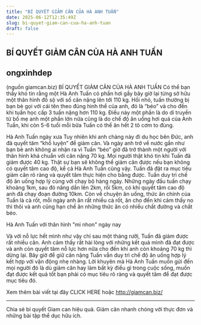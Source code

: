 ```yaml
---
title: "BÍ QUYẾT GIẢM CÂN CỦA HÀ ANH TUẤN"
date: 2025-06-12T12:35:49Z
slug: bi-quyet-giam-can-cua-ha-anh-tuan
draft: false
---
```


## BÍ QUYẾT GIẢM CÂN CỦA HÀ ANH TUẤN

## ongxinhdep

(nguồn giamcan.biz)
BÍ QUYẾT GIẢM CÂN CỦA HÀ ANH TUẤN
Có thể bạn thấy khó tin rằng một Hà Anh Tuấn có phần hơi gầy bây giờ lại từng sở hữu một thân hình đồ sộ với số cân nặng lên tới 110 kg. Hồi nhỏ, tuấn thường bị bạn bè gọi với cái tên theo đúng hình thể của anh, đó là “béo” và cho đến khi tuấn học cấp 3 tuấn nặng hơn 110 kg. Điều này một phần là do di truyền từ bố mẹ anh một phần lớn nữa cũng là do chế độ ăn uống hơi quá của Anh Tuấn, khi còn 5-6 tuổi mỗi bữa Tuấn có thể ăn hết 2 tô cơm to đùng.

Hà Anh Tuấn ngày xưa
Tuy nhiên khi anh chàng này đi du học bên Đức, anh đã quyết tâm “khổ luyện” để giảm cân. Và ngày anh trở về nước gần như bạn bè anh không ai nhận ra vì Tuấn “béo” giờ đã trở thành một người với thân hình khá chuẩn với cân nặng 70 kg. Mọi người thật khó tin khi Tuấn đã giảm được 40 kg.
Thật sự bạn sẽ không thể giảm cân được nếu bạn không có quyết tâm cao độ, kể cả Hà Anh Tuấn cũng vậy. Tuấn đã đặt ra mục tiêu giảm cân rõ ràng và quyết tâm thực hiện cho bằng được. Tuấn duy trì chế độ ăn uống hợp lý cùng với chạy bộ hàng ngày. Những ngày đầu tuấn chạy khoảng 1km, sau đó nâng dần lên 2km, rồi 5km, có khi quyết tâm cao độ anh đã chạy đoạn đường 10km. Còn về chuyện ăn uống, thức ăn chính của Tuấn là cà rốt, mỗi ngày anh ăn rất nhiều cà rốt, ăn cho đến khi cảm thấy no thì thôi và anh cũng hạn chế ăn những thức ăn có nhiều chất đường và chất béo.

Hà Anh Tuấn với thân hình "mi nhon" ngày nay


Và với nỗ lực hết mình như vậy chỉ sau một tháng rưỡi, Tuấn đã giảm được rất nhiều cân. Anh cảm thấy rất hài lòng với những kết quả mình đã đạt được và anh còn quyết tâm nỗ lực hơn nữa cho đến khi anh còn khoảng 70 kg thì dừng lại.
Bây giờ để giữ cân nặng Tuấn vẫn duy trì chế độ ăn uống hợp lý kết hợp với vận động nhẹ nhàng. Lời khuyên mà Hà Anh Tuấn muốn gửi đến mọi người đó là dù giảm cân hay làm bất kỳ điều gì trong cuộc sống, muốn đạt được kết quả tốt bạn phải có mục tiêu rõ ràng và quyết tâm để đạt được mục tiêu đó.

Xem thêm bài viết tại đây CLICK HERE hoặc http://giamcan.biz/
 _________________________________________________ 
Chia sẻ bí quyết Giam can hiệu quả. Giảm cân nhanh chóng với thực đơn và những bài tập thể dục hữu ích.